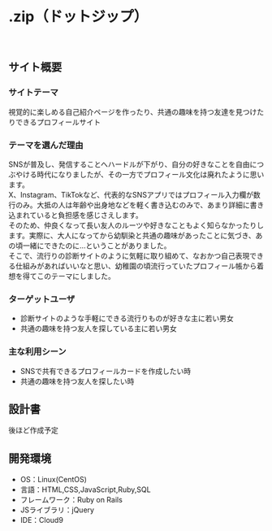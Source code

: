 # .zip（ドットジップ）
​
## サイト概要
### サイトテーマ
視覚的に楽しめる自己紹介ページを作ったり、共通の趣味を持つ友達を見つけたりできるプロフィールサイト
​
### テーマを選んだ理由
SNSが普及し、発信することへハードルが下がり、自分の好きなことを自由につぶやける時代になりましたが、その一方でプロフィール文化は廃れたように思います。<br>
X、Instagram、TikTokなど、代表的なSNSアプリではプロフィール入力欄が数行のみ。大抵の人は年齢や出身地などを軽く書き込むのみで、あまり詳細に書き込まれていると負担感を感じさえします。<br>
そのため、仲良くなって長い友人のルーツや好きなこともよく知らなかったりします。実際に、大人になってから幼馴染と共通の趣味があったことに気づき、あの頃一緒にできたのに…ということがありました。<br>
そこで、流行りの診断サイトのように気軽に取り組めて、なおかつ自己表現できる仕組みがあればいいなと思い、幼稚園の頃流行っていたプロフィール帳から着想を得てこのテーマにしました。
​
### ターゲットユーザ
- 診断サイトのような手軽にできる流行りものが好きな主に若い男女
- 共通の趣味を持つ友人を探している主に若い男女

### 主な利用シーン
- SNSで共有できるプロフィールカードを作成したい時
- 共通の趣味を持つ友人を探したい時
​
## 設計書
後ほど作成予定
​
## 開発環境
- OS：Linux(CentOS)
- 言語：HTML,CSS,JavaScript,Ruby,SQL
- フレームワーク：Ruby on Rails
- JSライブラリ：jQuery
- IDE：Cloud9